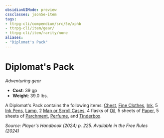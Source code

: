 ```yaml
---
obsidianUIMode: preview
cssclasses: json5e-item
tags:
- ttrpg-cli/compendium/src/5e/xphb
- ttrpg-cli/item/gear/
- ttrpg-cli/item/rarity/none
aliases: 
- "Diplomat's Pack"
---
```

# Diplomat's Pack
*Adventuring gear*  

- **Cost**: 39 gp
- **Weight**: 39.0 lbs.

A Diplomat's Pack contains the following items: [Chest](chest-xphb.md), [Fine Clothes](fine-clothes-xphb.md), [Ink](ink-xphb.md), 5 [Ink Pens](ink-pen-xphb.md), [Lamp](lamp-xphb.md), 2 [Map or Scroll Cases](map-or-scroll-case-xphb.md), 4 flasks of [Oil](oil-xphb.md), 5 sheets of [Paper](paper-xphb.md), 5 sheets of [Parchment](parchment-xphb.md), [Perfume](perfume-xphb.md), and [Tinderbox](tinderbox-xphb.md).

*Source: Player's Handbook (2024) p. 225. Available in the Free Rules (2024)*
